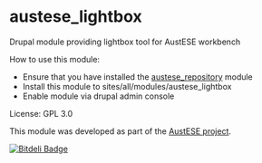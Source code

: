 austese_lightbox
=================

Drupal module providing lightbox tool for AustESE workbench

How to use this module:
* Ensure that you have installed the [austese_repository](https://github.com/uq-eresearch/austese_repository/) module
* Install this module to sites/all/modules/austese_lightbox
* Enable module via drupal admin console

License: GPL 3.0

This module was developed as part of the [AustESE project](http://itee.uq.edu.au/~eresearch/projects/austese).


[![Bitdeli Badge](https://d2weczhvl823v0.cloudfront.net/uq-eresearch/austese_lightbox/trend.png)](https://bitdeli.com/free "Bitdeli Badge")

